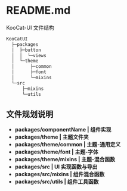 # README.md

KooCat-UI 文件结构

```bash
KooCatUI
  ├─packages
  │  ├─button
  │  │  └─views
  │  └─theme
  │      ├─common
  │      ├─font
  │      └─mixins
  └─src
      ├─mixins
      └─utils
```

## 文件规划说明
- **packages/componentName | 组件实现**
- **packages/theme         | 主题文件夹**
- **packages/theme/common  | 主题-通用定义**
- **packages/theme/font    | 主题-字体**
- **packages/theme/mixins  | 主题-混合函数**
- **packages/src           | UI 实现函数与导出**
- **packages/src/mixins    | 组件混合函数**
- **packages/src/utils     | 组件工具函数**
